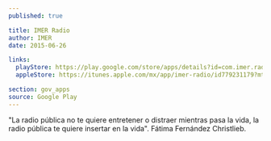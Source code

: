 ```yaml
---
published: true

title: IMER Radio
author: IMER
date: 2015-06-26

links:
  playStore: https://play.google.com/store/apps/details?id=com.imer.radio
  appleStore: https://itunes.apple.com/mx/app/imer-radio/id779231179?mt=8

section: gov_apps
source: Google Play
---
```

"La radio pública no te quiere entretener o distraer mientras pasa la vida, la radio pública te quiere insertar en la vida". Fátima Fernández Christlieb.
